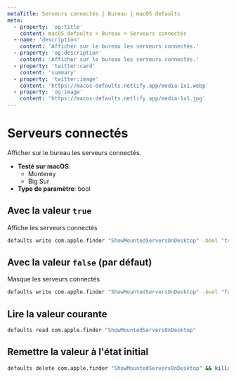 ```yaml
---
metaTitle: Serveurs connectés | Bureau | macOS defaults
meta:
  - property: 'og:title'
    content: macOS defaults > Bureau > Serveurs connectés
  - name: 'description'
    content: 'Afficher sur le bureau les serveurs connectés.'
  - property: 'og:description'
    content: 'Afficher sur le bureau les serveurs connectés.'
  - property: 'twitter:card'
    content: 'summary'
  - property: 'twitter:image'
    content: 'https://macos-defaults.netlify.app/media-1x1.webp'
  - property: 'og:image'
    content: 'https://macos-defaults.netlify.app/media-1x1.jpg'
---
```


# Serveurs connectés

Afficher sur le bureau les serveurs connectés.

<!-- break lists -->

- **Testé sur macOS**:
  - Monterey
  - Big Sur
- **Type de paramètre**: bool

## Avec la valeur `true`

Affiche les serveurs connectés

```bash
defaults write com.apple.finder "ShowMountedServersOnDesktop" -bool "true" && killall Finder
```

## Avec la valeur `false` (par défaut)

Masque les serveurs connectés

```bash
defaults write com.apple.finder "ShowMountedServersOnDesktop" -bool "false" && killall Finder
```

## Lire la valeur courante

```bash
defaults read com.apple.finder "ShowMountedServersOnDesktop"
```

## Remettre la valeur à l'état initial

```bash
defaults delete com.apple.finder "ShowMountedServersOnDesktop" && killall Finder
```
